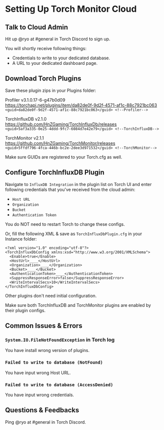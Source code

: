# Setting Up Torch Monitor Cloud

## Talk to Cloud Admin

Hit up @ryo at #general in Torch Discord to sign up.

You will shortly receive following things:

- Credentials to write to your dedicated database.
- A URL to your dedicated dashboard page.

## Download Torch Plugins

Save these plugin zips in your Plugins folder:

Profiler v3.1.0.17-6-g47b0d09<br/>
https://torchapi.net/plugins/item/da82de0f-9d2f-4571-af1c-88c7921bc063<br/>
`<guid>da82de0f-9d2f-4571-af1c-88c7921bc063</guid> <!--Profiler-->`

TorchInfluxDB v2.1.0<br/>
https://github.com/HnZGaming/TorchInfluxDb/releases<br/>
`<guid>5af3a335-0e25-4ddd-9fc7-6084d7e42e79</guid> <!--TorchInfluxDB-->`

TorchMonitor v2.1.1<br/>
https://github.com/HnZGaming/TorchMonitor/releases <br/>
`<guid>5ffdf796-4fca-446b-bc2e-2dee3d971532</guid> <!--TorchMonitor-->`

Make sure GUIDs are registered to your Torch.cfg as well.

## Configure TorchInfluxDB Plugin

Navigate to `InfluxDB Integration` in the plugin list on Torch UI and 
enter following credentials that you've received from the cloud admin:

- `Host URL`
- `Organization`
- `Bucket`
- `Authentication Token`

You do NOT need to restart Torch to change these configs.

Or, fill the following XML & save as `TorchInfluxDbPlugin.cfg` in your Instance folder:

```
<?xml version="1.0" encoding="utf-8"?>
<TorchInfluxDbConfig xmlns:xsd="http://www.w3.org/2001/XMLSchema">
  <Enable>true</Enable>
  <HostUrl>____</HostUrl>
  <Organization>____</Organization>
  <Bucket>____</Bucket>
  <AuthenticationToken>____</AuthenticationToken>
  <SuppressResponseError>false</SuppressResponseError>
  <WriteIntervalSecs>10</WriteIntervalSecs>
</TorchInfluxDbConfig>
```

Other plugins don't need initial configuration.

Make sure both TorchInfluxDB and TorchMonitor plugins are enabled by their plugin configs.

## Common Issues & Errors

### `System.IO.FileNotFoundException` in Torch log

You have install wrong version of plugins.

### `Failed to write to database (NotFound)`

You have input wrong Host URL.

### `Failed to write to database (AccessDenied)`

You have input wrong credentials.

## Questions & Feedbacks

Ping @ryo at #general in Torch Discord.
